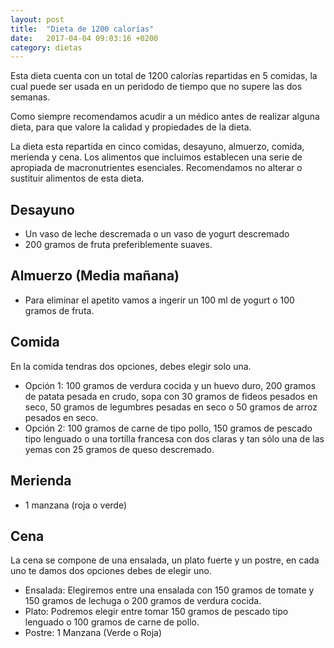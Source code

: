 ```yaml
---
layout: post
title:  "Dieta de 1200 calorías"
date:   2017-04-04 09:03:16 +0200
category: dietas
---
```

Esta dieta cuenta con un total de 1200 calorías repartidas en 5 comidas, la 
cual puede ser usada en un peridodo de tiempo que no supere las dos semanas.

Como siempre recomendamos acudir a un médico antes de realizar alguna dieta, 
para que valore la calidad y propiedades de la dieta.

La dieta esta repartida en cinco comidas, desayuno, almuerzo, comida, merienda 
y cena. Los alimentos que incluimos establecen una serie de apropiada de 
macronutrientes esenciales. Recomendamos no alterar o sustituir alimentos de 
esta dieta.

## Desayuno

* Un vaso de leche descremada o un vaso de yogurt descremado
* 200 gramos de fruta preferiblemente suaves.

## Almuerzo (Media mañana)

* Para eliminar el apetito vamos a ingerir un 100 ml de yogurt o 100 gramos de fruta.

## Comida

En la comida tendras dos opciones, debes elegir solo una.

* Opción 1: 100 gramos de verdura cocida y un huevo duro, 200 gramos de patata pesada 
en crudo, sopa con 30 gramos de fideos pesados en seco, 50 gramos de legumbres pesadas 
en seco o 50 gramos de arroz pesados en seco.
* Opción 2: 100 gramos de carne de tipo pollo, 150 gramos de pescado tipo lenguado o 
una tortilla francesa con dos claras y tan sólo una de las yemas con 25 gramos de queso 
descremado.

## Merienda

* 1 manzana (roja o verde)

## Cena

La cena se compone de una ensalada, un plato fuerte y un postre, en cada uno te damos dos opciones debes de elegir uno.

* Ensalada: Elegiremos entre una ensalada con 150 gramos de tomate y 150 gramos de lechuga o 200 gramos de verdura cocida.
* Plato: Podremos elegir entre tomar 150 gramos de pescado tipo lenguado o 100 gramos de carne de pollo.
* Postre: 1 Manzana (Verde o Roja)
